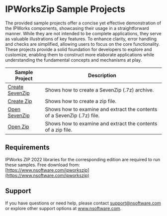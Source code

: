 ﻿# IPWorksZip Sample Projects
The provided sample projects offer a concise yet effective demonstration of the IPWorks components, showcasing their usage in a straightforward manner. While they are not intended to be complete applications, they serve as valuable illustrations of key features. To enhance clarity, error handling and checks are simplified, allowing users to focus on the core functionality. These projects provide a solid foundation for developers to explore and customize, enabling them to construct more elaborate applications while understanding the fundamental concepts and mechanisms at play.

| Sample Project | Description |
| --- | --- |
| [Create SevenZip](./Create%20SevenZip) | Shows how to create a SevenZip (.7z) archive. |
| [Create Zip](./Create%20Zip) | Shows how to create a zip file. |
| [Open SevenZip](./Open%20SevenZip) | Shows how to examine and extract the contents of a SevenZip (.7z) file. |
| [Open Zip](./Open%20Zip) | Shows how to examine and extract the contents of a zip file. |

## Requirements
IPWorks ZIP 2022 libraries for the corresponding edition are required to run these samples.  Free download from: [https://www.nsoftware.com/ipworkszip](https://www.nsoftware.com/ipworkszip)

## Support
If you have questions or need help, please contact support@nsoftware.com or explore other support options 
at www.nsoftware.com.

